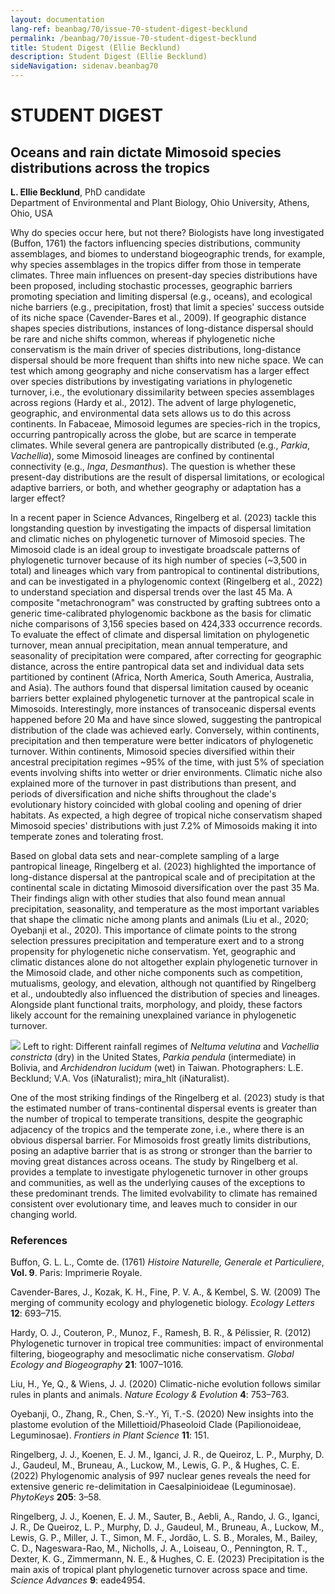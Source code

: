 ```yaml
---
layout: documentation
lang-ref: beanbag/70/issue-70-student-digest-becklund
permalink: /beanbag/70/issue-70-student-digest-becklund
title: Student Digest (Ellie Becklund)
description: Student Digest (Ellie Becklund)
sideNavigation: sidenav.beanbag70
---
```


# STUDENT DIGEST

## Oceans and rain dictate Mimosoid species distributions across the tropics

**L. Ellie Becklund**, PhD candidate  
Department of Environmental and Plant Biology, Ohio University, Athens, Ohio, USA  

Why do species occur here, but not there? Biologists have long investigated (Buffon, 1761) the factors influencing species distributions, community assemblages, and biomes to understand biogeographic trends, for example, why species assemblages in the tropics differ from those in temperate climates. Three main influences on present-day species distributions have been proposed, including stochastic processes, geographic barriers promoting speciation and limiting dispersal (e.g., oceans), and ecological niche barriers (e.g., precipitation, frost) that limit a species' success outside of its niche space (Cavender-Bares et al., 2009). If geographic distance shapes species distributions, instances of long-distance dispersal should be rare and niche shifts common, whereas if phylogenetic niche conservatism is the main driver of species distributions, long-distance dispersal should be more frequent than shifts into new niche space. We can test which among geography and niche conservatism has a larger effect over species distributions by investigating variations in phylogenetic turnover, i.e., the evolutionary dissimilarity between species assemblages across regions (Hardy et al., 2012). The advent of large phylogenetic, geographic, and environmental data sets allows us to do this across continents. In Fabaceae, Mimosoid legumes are species-rich in the tropics, occurring pantropically across the globe, but are scarce in temperate climates. While several genera are pantropically distributed (e.g., *Parkia*, *Vachellia*), some Mimosoid lineages are confined by continental connectivity (e.g., *Inga*, *Desmanthus*). The question is whether these present-day distributions are the result of dispersal limitations, or ecological adaptive barriers, or both, and whether geography or adaptation has a larger effect?  

In a recent paper in Science Advances, Ringelberg et al. (2023) tackle this longstanding question by investigating the impacts of dispersal limitation and climatic niches on phylogenetic turnover of Mimosoid species. The Mimosoid clade is an ideal group to investigate broadscale patterns of phylogenetic turnover because of its high number of species (~3,500 in total) and lineages which vary from pantropical to continental distributions, and can be investigated in a phylogenomic context (Ringelberg et al., 2022) to understand speciation and dispersal trends over the last 45 Ma. A composite "metachronogram" was constructed by grafting subtrees onto a generic time-calibrated phylogenomic backbone as the basis for climatic niche comparisons of 3,156 species based on 424,333 occurrence records. To evaluate the effect of climate and dispersal limitation on phylogenetic turnover, mean annual precipitation, mean annual temperature, and seasonality of precipitation were compared, after correcting for geographic distance, across the entire pantropical data set and individual data sets partitioned by continent (Africa, North America, South America, Australia, and Asia). The authors found that dispersal limitation caused by oceanic barriers better explained phylogenetic turnover at the pantropical scale in Mimosoids. Interestingly, more instances of transoceanic dispersal events happened before 20 Ma and have since slowed, suggesting the pantropical distribution of the clade was achieved early. Conversely, within continents, precipitation and then temperature were better indicators of phylogenetic turnover. Within continents, Mimosoid species diversified within their ancestral precipitation regimes ~95% of the time, with just 5% of speciation events involving shifts into wetter or drier environments. Climatic niche also explained more of the turnover in past distributions than present, and periods of diversification and niche shifts throughout the clade's evolutionary history coincided with global cooling and opening of drier habitats. As expected, a high degree of tropical niche conservatism shaped Mimosoid species' distributions with just 7.2% of Mimosoids making it into temperate zones and tolerating frost.  

Based on global data sets and near-complete sampling of a large pantropical lineage, Ringelberg et al. (2023) highlighted the importance of long-distance dispersal at the pantropical scale and of precipitation at the continental scale in dictating Mimosoid diversification over the past 35 Ma. Their findings align with other studies that also found mean annual precipitation, seasonality, and temperature as the most important variables that shape the climatic niche among plants and animals (Liu et al., 2020; Oyebanji et al., 2020). This importance of climate points to the strong selection pressures precipitation and temperature exert and to a strong propensity for phylogenetic niche conservatism. Yet, geographic and climatic distances alone do not altogether explain phylogenetic turnover in the Mimosoid clade, and other niche components such as competition, mutualisms, geology, and elevation, although not quantified by Ringelberg et al., undoubtedly also influenced the distribution of species and lineages. Alongside plant functional traits, morphology, and ploidy, these factors likely account for the remaining unexplained variance in phylogenetic turnover.  

![](/assets/images/70/Becklund_StudentDigest_figure.png)
Left to right: Different rainfall regimes of *Neltuma velutina* and *Vachellia constricta* (dry) in the United States, *Parkia pendula* (intermediate) in Bolivia, and *Archidendron lucidum* (wet) in Taiwan. Photographers: L.E. Becklund; V.A. Vos (iNaturalist); mira_hlt (iNaturalist).  


One of the most striking findings of the Ringelberg et al. (2023) study is that the estimated number of trans-continental dispersal events is greater than the number of tropical to temperate transitions, despite the geographic adjacency of the tropics and the temperate zone, i.e., where there is an obvious dispersal barrier. For Mimosoids frost greatly limits distributions, posing an adaptive barrier that is as strong or stronger than the barrier to moving great distances across oceans. The study by Ringelberg et al. provides a template to investigate phylogenetic turnover in other groups and communities, as well as the underlying causes of the exceptions to these predominant trends. The limited evolvability to climate has remained consistent over evolutionary time, and leaves much to consider in our changing world.

### References
 
Buffon, G. L. L., Comte de. (1761) *Histoire Naturelle, Generale et Particuliere*, **Vol. 9**. Paris: Imprimerie Royale.  

Cavender-Bares, J., Kozak, K. H., Fine, P. V. A., & Kembel, S. W. (2009) The merging of community ecology and phylogenetic biology. *Ecology Letters* **12**: 693–715.  

Hardy, O. J., Couteron, P., Munoz, F., Ramesh, B. R., & Pélissier, R. (2012) Phylogenetic turnover in tropical tree communities: impact of environmental filtering, biogeography and mesoclimatic niche conservatism. *Global Ecology and Biogeography* **21**: 1007–1016.  

Liu, H., Ye, Q., & Wiens, J. J. (2020) Climatic-niche evolution follows similar rules in plants and animals. *Nature Ecology & Evolution* **4**: 753–763.  

Oyebanji, O., Zhang, R., Chen, S.-Y., Yi, T.-S. (2020) New insights into the plastome evolution of the Millettioid/Phaseoloid Clade (Papilionoideae, Leguminosae). *Frontiers in Plant Science* **11**: 151.  

Ringelberg, J. J., Koenen, E. J. M., Iganci, J. R., de Queiroz, L. P., Murphy, D. J., Gaudeul, M., Bruneau, A., Luckow, M., Lewis, G. P., & Hughes, C. E. (2022) Phylogenomic analysis of 997 nuclear genes reveals the need for extensive generic re-delimitation in Caesalpinioideae (Leguminosae). *PhytoKeys* **205**: 3–58.  

Ringelberg, J. J., Koenen, E. J. M., Sauter, B., Aebli, A., Rando, J. G., Iganci, J. R., De Queiroz, L. P., Murphy, D. J., Gaudeul, M., Bruneau, A., Luckow, M., Lewis, G. P., Miller, J. T., Simon, M. F., Jordão, L. S. B., Morales, M., Bailey, C. D., Nageswara-Rao, M., Nicholls, J. A., Loiseau, O., Pennington, R. T., Dexter, K. G., Zimmermann, N. E., & Hughes, C. E. (2023) Precipitation is the main axis of tropical plant phylogenetic turnover across space and time. *Science Advances* **9**: eade4954.  